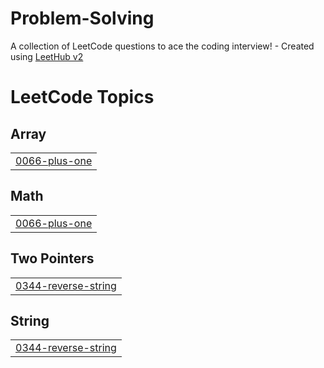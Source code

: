 # Problem-Solving
A collection of LeetCode questions to ace the coding interview! - Created using [LeetHub v2](https://github.com/arunbhardwaj/LeetHub-2.0)

<!---LeetCode Topics Start-->
# LeetCode Topics
## Array
|  |
| ------- |
| [0066-plus-one](https://github.com/Mo7amed3bdelghany/Problem-Solving/tree/master/0066-plus-one) |
## Math
|  |
| ------- |
| [0066-plus-one](https://github.com/Mo7amed3bdelghany/Problem-Solving/tree/master/0066-plus-one) |
## Two Pointers
|  |
| ------- |
| [0344-reverse-string](https://github.com/Mo7amed3bdelghany/Problem-Solving/tree/master/0344-reverse-string) |
## String
|  |
| ------- |
| [0344-reverse-string](https://github.com/Mo7amed3bdelghany/Problem-Solving/tree/master/0344-reverse-string) |
<!---LeetCode Topics End-->